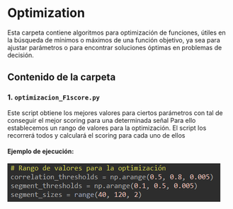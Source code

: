 # Optimization

Esta carpeta contiene algoritmos para optimización de funciones, útiles en la búsqueda de mínimos o máximos de una función objetivo, ya sea para ajustar parámetros o para encontrar soluciones óptimas en problemas de decisión.

## Contenido de la carpeta

### 1. `optimizacion_F1score.py`

Este script obtiene los mejores valores para ciertos parámetros con tal de conseguir el mejor scoring para una determinada señal 
Para ello establecemos un rango de valores para la optimización. El script los recorrerá todos y calculará el scoring para cada uno de ellos

#### Ejemplo de ejecución:
![No se puede cargar la imagen](https://github.com/paeitnow/AnomalyDetection/blob/main/algorithms_axel/optimization/image_optimizacion_F1score.png)
